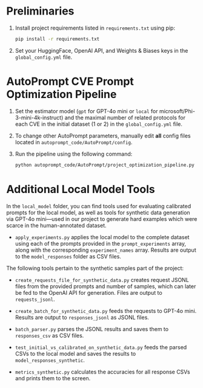 # Preliminaries

1. Install project requirements listed in `requirements.txt` using pip:

    ```bash
    pip install -r requirements.txt
    ```

2. Set your HuggingFace, OpenAI API, and Weights & Biases keys in the `global_config.yml` file.

# AutoPrompt CVE Prompt Optimization Pipeline

1. Set the estimator model (`gpt` for GPT-4o mini or `local` for microsoft/Phi-3-mini-4k-instruct) and the maximal number of related protocols for each CVE in the initial dataset (1 or 2) in the `global_config.yml` file.
2. To change other AutoPrompt parameters, manually edit **all** config files located in `autoprompt_code/AutoPrompt/config`.
3. Run the pipeline using the following command:

    ```bash
    python autoprompt_code/AutoPrompt/project_optimization_pipeline.py
    ```

# Additional Local Model Tools

In the `local_model` folder, you can find tools used for evaluating calibrated prompts for the local model, as well as tools for synthetic data generation via GPT-4o mini—used in our project to generate hard examples which were scarce in the human-annotated dataset.

- `apply_experiments.py` applies the local model to the complete dataset using each of the prompts provided in the `prompt_experiments` array, along with the corresponding `experiment_names` array. Results are output to the `model_responses` folder as CSV files.

The following tools pertain to the synthetic samples part of the project:

- `create_requests_file_for_synthetic_data.py` creates request JSONL files from the provided prompts and number of samples, which can later be fed to the OpenAI API for generation. Files are output to `requests_jsonl`.

- `create_batch_for_synthetic_data.py` feeds the requests to GPT-4o mini. Results are output to `responses_jsonl` as JSONL files.

- `batch_parser.py` parses the JSONL results and saves them to `responses_csv` as CSV files.

- `test_initial_vs_calibrated_on_synthetic_data.py` feeds the parsed CSVs to the local model and saves the results to `model_responses_synthetic`.

- `metrics_synthetic.py` calculates the accuracies for all response CSVs and prints them to the screen.
